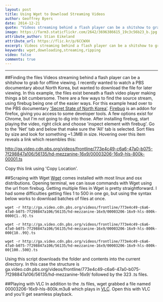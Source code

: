 ```yaml
---
layout: post
title: Using Wget to Download Streaming Videos
author: Geoffrey Byers
date: 2014-12-21
quote: "Videos streaming behind a flash player can be a shitshow to grab for offline viewing."
image: https://farm3.staticflickr.com/2642/3696386615_19c3c56b23_b.jpg
attribute_author: Stian Eikeland
attribute_url: https://flic.kr/p/6CCWXH
excerpt: Videos streaming behind a flash player can be a shitshow to grab for offline viewing.
keywords: wget,downloading,streaming,ripping
video: false
comments: true
---
```


***
##Finding the files
Videos streaming behind a flash player can be a shitshow to grab for offline viewing.  I recently wanted to watch a PBS documentary about North Korea, but wanted to download the file for later viewing.  In this example, the files exist beneath a flash video player making things a bit cumbersome.  There are a few ways to find the source stream, using firebug being one of the easier ways.  For this example head over to the PBS documentary ['Secret State of North Korea'](http://video.pbs.org/video/2365155890/).  [Firebug](https://addons.mozilla.org/en-US/firefox/addon/firebug/) is an addon for firefox, giving you access to some developer tools.  A few options exist for Chrome, but I'm not going to dig into those.  After installing firebug, start playing the video, right click and choose 'inspect element with firebug'.  Go to the 'Net' tab  and below that make sure the 'All' tab is selected.  Sort files by size and look for something ~1.3MB in size.  Hovering over this item reveals a link which resembles this:

http://ga.video.cdn.pbs.org/videos/frontline/773e4c49-c6a6-47a0-b075-7f298847a106/56135/hd-mezzanine-16x9/00003206-16x9-hls-800k-00001.ts

Copy this link using 'Copy Location'.

##Scraping with Wget
[Wget](https://www.gnu.org/software/wget/) comes installed with most linux and osx distributions.  Opening terminal, we can issue commands with Wget using the url from firebug.  Getting multiple files in Wget is pretty straightforward.  I had some difficulties getting files 1 to 500 in one go, but using the syntax below works to download batches of files at once.

	wget -r http://ga.video.cdn.pbs.org/videos/frontline/773e4c49-c6a6-47a0-b075-7f298847a106/56135/hd-mezzanine-16x9/00003206-16x9-hls-800k-0000{1..9}.ts

	wget -r http://ga.video.cdn.pbs.org/videos/frontline/773e4c49-c6a6-47a0-b075-7f298847a106/56135/hd-mezzanine-16x9/00003206-16x9-hls-800k-000{10..99}.ts

	wget -r http://ga.video.cdn.pbs.org/videos/frontline/773e4c49-c6a6-47a0-b075-7f298847a106/56135/hd-mezzanine-16x9/00003206-16x9-hls-800k-00{100..500}.ts

Using this script downloads the folder and contents into the current directory.  In this case the structure is ga.video.cdn.pbs.org/videos/frontline/773e4c49-c6a6-47a0-b075-7f298847a106/56135/hd-mezzanine-16x9/ followed by the 323 .ts files.  

##Playing with VLC
In addition to the .ts files, wget grabbed a file named 00003206-16x9-hls-800k.m3u8 which plays in [VLC](http://www.videolan.org/vlc/index.html).  Open this with VLC and you'll get seamless playback.